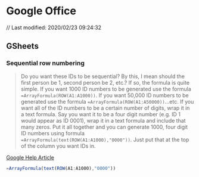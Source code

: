 # Google Office

// Last modified: 2020/02/23 09:24:32

## GSheets

### Sequential row numbering

> Do you want these IDs to be sequential? By this, I mean should the first person be 1, second person be 2, etc.? If so, the formula is quite simple.
> If you want 1000 ID numbers to be generated use the formula `=ArrayFormula(ROW(A1:A1000))`. If you want 50,000 ID numbers to be generated use the formula `=ArrayFormula(ROW(A1:A50000))`...etc.
> If you want all of the ID numbers to be a certain number of digits, wrap it in a text formula. Say you want it to be a four digit number (e.g. ID 1 would appear as ID 0001), wrap it in a text formula and include that many zeros.
> Put it all together and you can generate 1000, four digit ID numbers using formula `=ArrayFormula(text(ROW(A1:A1000),"0000"))​`. Just put that at the top of the column you want IDs in.

[Google Help Article](https://support.google.com/docs/thread/24496382?hl=en&msgid=25317640)

```js
=ArrayFormula(text(ROW(A1:A1000),"0000"))
```
